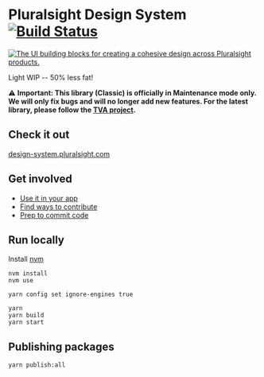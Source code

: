 # Pluralsight Design System [![Build Status](https://travis-ci.org/pluralsight/design-system.svg?branch=master)](https://travis-ci.org/pluralsight/design-system)

<a href="https://www.youtube.com/watch?v=aDh6eIodH-c"><img alt="The UI building blocks for creating a cohesive design across Pluralsight products." src="https://i.imgur.com/tf35gHt.jpg" /></a>

Light WIP -- 50% less fat!

:warning: **Important: This library (Classic) is officially in Maintenance mode only. We will only fix bugs and will no longer add new features. For the latest library, please follow the [TVA project](https://pluralsight.github.io/tva/).**

## Check it out

[design-system.pluralsight.com](http://design-system.pluralsight.com)

## Get involved

- [Use it in your app](https://design-system.pluralsight.com/guides/developmentworkflow)
- [Find ways to contribute](https://design-system.pluralsight.com/guides/contribute)
- [Prep to commit code](https://design-system.pluralsight.com/guides/contribute#contribute-code)

## Run locally

Install [nvm](https://github.com/nvm-sh/nvm)

```
nvm install
nvm use
```

```
yarn config set ignore-engines true

yarn
yarn build
yarn start
```

## Publishing packages

```
yarn publish:all
```
